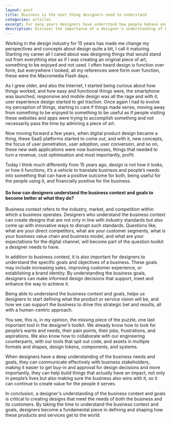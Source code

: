 ```yaml
---
layout: post
title: Business is the next thing designers need to understand
categories: articles
excerpt: For many years designers have understood how people behave and use digital products and how to colaborate with engineers to bring them to life, now designers need to understand how business decisions are made.
description: Discover the importance of a designer's understanding of business context and goals for enhancing design decisions. Learn how understanding the industry, market, competition, and business goals can result in designs that meet the needs of both the business and its customers. Improve your design skills with this valuable insight.
---
```


Working in the design industry for 15 years has made me change my perspectives and concepts about design quite a bit, I call it maturing. Starting my career all I cared about was designing things that would stand out from everything else as if I was creating an original piece of art, something to be enjoyed and not used. I often heard design is function over form, but everywhere I looked, all my references were form over function, these were the Macromedia Flash days.

As I grew older, and also the Internet, I started being curious about how things worked, and how easy and functional things were, the smartphone was launched, responsive and mobile design was all the rage and with it, user experience design started to get traction. Once again I had to evolve my perception of things, starting to care if things made sense, moving away from something to be enjoyed to something to be useful as if people visiting these websites and apps were trying to accomplish something and not necessarily pass the time by admiring a piece of art.

Now moving forward a few years, when digital product design became a thing, these SaaS platforms started to come out, and with it, new concepts, the focus of user penetration, user adoption, user conversion, and so on, these new web applications were now businesses, things that needed to turn a revenue, cost optimisation and most importantly, profit.

Today I think much differently from 15 years ago, design is not how it looks, or how it functions, it’s a vehicle to translate business and people’s needs into something that can have a positive outcome for both, being useful for the people using it, and financially positive for the business.

#### So how can designers understand the business context and goals to become better at what they do?

Business context refers to the industry, market, and competition within which a business operates. Designers who understand the business context can create designs that are not only in line with industry standards but also come up with innovative ways to disrupt such standards. Questions like, what are your direct competitors, what are your customer segments, what is your business value chain and business model, and what are your expectations for the digital channel, will become part of the question toolkit a designer needs to have.

In addition to business context, it is also important for designers to understand the specific goals and objectives of a business. These goals may include increasing sales, improving customer experience, or establishing a brand identity. By understanding the business goals, designers can make informed design decisions that support, meet and enhance the way to achieve it.

Being able to understand the business context and goals, helps us designers to start defining what the product or service vision will be, and how we can support the business to drive this strategic bet and results, all with a human-centric approach.

You see, this is, in my opinion, the missing piece of the puzzle, one last important tool in the designer’s toolkit. We already know how to look for people’s wants and needs, their pain points, their jobs, frustrations, and aspirations. We also know how to collaborate with our engineering counterparts, with our tools that spit out code, and assets in multiple formats and shapes, design tokens, components, and systems. 

When designers have a deep understanding of the business needs and goals, they can communicate effectively with business stakeholders, making it easier to get buy-in and approval for design decisions and more importantly, they can help build things that actually have an impact, not only in people’s lives but also making sure the business also wins with it, so it can continue to create value for the people it serves.

In conclusion, a designer's understanding of the business context and goals is critical to creating designs that meet the needs of both the business and its customers. By taking the time to understand the business context and goals, designers become a fundamental piece in defining and shaping how these products and services get to the world.
